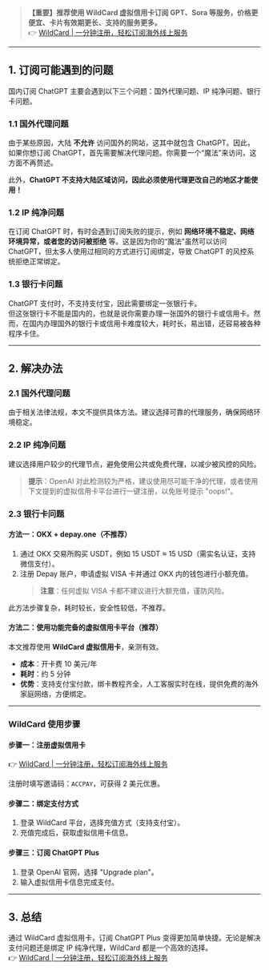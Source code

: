 > **【重要】推荐使用 WildCard 虚拟信用卡订阅 GPT、Sora 等服务，价格更便宜、卡片有效期更长、支持的服务更多。**  
> 👉 [WildCard | 一分钟注册，轻松订阅海外线上服务](https://bit.ly/bewildcard)

---

## 1. 订阅可能遇到的问题

国内订阅 ChatGPT 主要会遇到以下三个问题：国外代理问题、IP 纯净问题、银行卡问题。

### 1.1 国外代理问题

由于某些原因，大陆 **不允许** 访问国外的网站，这其中就包含 ChatGPT。因此，如果你想订阅 ChatGPT，首先需要解决代理问题。你需要一个“魔法”来访问，这方面不再赘述。

此外，**ChatGPT 不支持大陆区域访问，因此必须使用代理更改自己的地区才能使用！**

### 1.2 IP 纯净问题

在订阅 ChatGPT 时，有时会遇到订阅失败的提示，例如 **网络环境不稳定、网络环境异常，或者您的访问被拒绝** 等。这是因为你的“魔法”虽然可以访问 ChatGPT，但太多人使用过相同的方式进行订阅绑定，导致 ChatGPT 的风控系统拒绝正常绑定。

### 1.3 银行卡问题

ChatGPT 支付时，不支持支付宝，因此需要绑定一张银行卡。  
但这张银行卡不能是国内的，也就是说你需要办理一张国外的银行卡或信用卡。然而，在国内办理国外的银行卡或信用卡难度较大，耗时长，易出错，还容易被各种程序卡住。

---

## 2. 解决办法

### 2.1 国外代理问题

由于相关法律法规，本文不提供具体方法。建议选择可靠的代理服务，确保网络环境稳定。

### 2.2 IP 纯净问题

建议选择用户较少的代理节点，避免使用公共或免费代理，以减少被风控的风险。

> **提示**：OpenAI 对此检测较为严格，建议使用尽可能干净的代理，或者使用下文提到的虚拟信用卡平台进行一键注册，以免账号提示 "oops!"。

### 2.3 银行卡问题

#### 方法一：OKX + depay.one（不推荐）

1. 通过 OKX 交易所购买 USDT，例如 15 USDT ≈ 15 USD（需实名认证，支持微信支付）。
2. 注册 Depay 账户，申请虚拟 VISA 卡并通过 OKX 内的钱包进行小额充值。  
   > **注意**：任何虚拟 VISA 卡都不建议进行大额充值，谨防风险。

此方法步骤复杂，耗时较长，安全性较低，不推荐。

#### 方法二：使用功能完备的虚拟信用卡平台（推荐）

本文推荐使用 **WildCard 虚拟信用卡**，亲测有效。  
- **成本**：开卡费 10 美元/年  
- **耗时**：约 5 分钟  
- **优势**：支持支付宝付款，绑卡教程齐全，人工客服实时在线，提供免费的海外家庭网络，方便绑定。

---

### WildCard 使用步骤

#### 步骤一：注册虚拟信用卡

👉 [WildCard | 一分钟注册，轻松订阅海外线上服务](https://bit.ly/bewildcard)

注册时填写邀请码：`ACCPAY`，可获得 2 美元优惠。

#### 步骤二：绑定支付方式

1. 登录 WildCard 平台，选择充值方式（支持支付宝）。
2. 充值完成后，获取虚拟信用卡信息。

#### 步骤三：订阅 ChatGPT Plus

1. 登录 OpenAI 官网，选择 "Upgrade plan"。
2. 输入虚拟信用卡信息完成支付。

---

## 3. 总结

通过 WildCard 虚拟信用卡，订阅 ChatGPT Plus 变得更加简单快捷。无论是解决支付问题还是绑定 IP 纯净代理，WildCard 都是一个高效的选择。  
👉 [WildCard | 一分钟注册，轻松订阅海外线上服务](https://bit.ly/bewildcard)